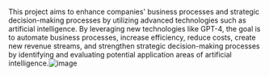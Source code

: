 This project aims to enhance companies' business processes and strategic decision-making processes by utilizing advanced technologies such as artificial intelligence. By leveraging new technologies like GPT-4, the goal is to automate business processes, increase efficiency, reduce costs, create new revenue streams, and strengthen strategic decision-making processes by identifying and evaluating potential application areas of artificial intelligence.![image](https://github.com/user-attachments/assets/c1384874-718e-42b8-a7ee-0b6d47535cf9)
